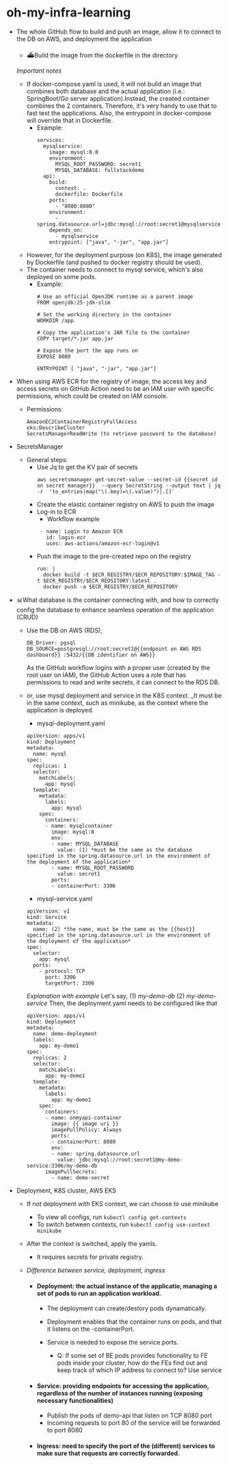 # oh-my-infra-learning

- The whole GitHub flow to build and push an image, allow it to connect to the DB on AWS, and deployment the application
  - ⛴️Build the image from the dockerfile in the directory

  _Important notes_
    - If docker-compose.yaml is used, it will not build an image that combines both database and the actual application (i.e.: SpringBoot/Go server application).Instead, the created container combines the 2 containers. Therefore, it's very handy to use that to fast test the applications. Also, the entrypoint in docker-compose will override that in Dockerfile.
        - Example:
          ``` 
          services:
            mysqlservice:
              image: mysql:8.0
              environment: 
                MYSQL_ROOT_PASSWORD: secret1
                MYSQL_DATABASE: fullstackdemo
            api:
              build:
                context: .
                dockerfile: Dockerfile
              ports:
                - "8080:8080"
              environment:
                - spring.datasource.url=jdbc:mysql://root:secret1@mysqlservice:3306/fullstackdemo
              depends_on:
                - mysqlservice
              entrypoint: ["java", "-jar", "app.jar"]
          ```
    - However, for the deployment purpose (on K8S), the image generated by Dockerfile (and pushed to docker registry should be used).
    - The container needs to connect to mysql service, which's also deployed on some pods.
        - Example:
          ```
          # Use an official OpenJDK runtime as a parent image
          FROM openjdk:25-jdk-slim
          
          # Set the working directory in the container
          WORKDIR /app
          
          # Copy the application's JAR file to the container
          COPY target/*.jar app.jar
          
          # Expose the port the app runs on
          EXPOSE 8080
          
          ENTRYPOINT [ "java", "-jar", "app.jar"]
          ```

- When using AWS ECR for the registry of image, the access key and access secrets on GitHub Action need to be an IAM user with specific permissions, which could be created on IAM console.
    - Permissions:
      ```
      AmazonEC2ContainerRegistryFullAccess
      eks:DescribeCluster
      SecretsManagerReadWrite (to retrieve password to the database)
      ```
- SecretsManager
  - General steps: 
    - Use Jq to get the KV pair of secrets
      ```
      aws secretsmanager get-secret-value --secret-id {{secret id on secret manager}}  --query SecretString --output text | jq -r  'to_entries|map("\(.key)=\(.value)")|.[]'
      ```
    - Create the elastic container registry on AWS to push the image
    - Log-in to ECR
      - Workflow example
      ```
       - name: Login to Amazon ECR
         id: login-ecr
         uses: aws-actions/amazon-ecr-login@v1
      ```
    - Push the image to the pre-created repo on the registry
      ```
      run: |
        docker build -t $ECR_REGISTRY/$ECR_REPOSITORY:$IMAGE_TAG -t $ECR_REGISTRY/$ECR_REOSITORY:latest .
        docker push -a $ECR_REGISTRY/$ECR_REPOSITORY
      ```
- 📊What database is the container connecting with, and how to correctly config the database to enhance seamless operation of the application (CRUD)
  - Use the DB on AWS (RDS), 
    ```
    DB_Driver: pgsql
    DB_SOURCE=postgresql://root:secret1@{{endpoint on AWS RDS dashboard}} :5432/{{DB identifier on AWS}}
    ```
    As the GitHub workflow logins with a proper user (created by the root user on IAM), the GitHub Action uses a role that has permissions to read and write secrets, it can connect to the RDS DB.

  - or, use mysql deployment and service in the K8S context. _It must be in the same context, such as minikube, as the context where the application is deployed.
    - mysql-deployment.yaml
    ```
    apiVersion: apps/v1
    kind: Deployment
    metadata:
      name: mysql
    spec:
      replicas: 1
      selector:
        matchLabels:
          app: mysql
      template:
        metadata:
          labels:
            app: mysql
        spec:
          containers:
          - name: mysqlcontainer
            image: mysql:8
            env:
            - name: MYSQL_DATABASE
              value: (1) *must be the same as the database specified in the spring.datasource.url in the environment of the deployment of the application*
            - name: MYSQL_ROOT_PASSWORD
              value: secret1
            ports:
            - containerPort: 3306
    ```
    - mysql-service.yaml
    ```
    apiVersion: v1
    kind: Service
    metadata:
      name: (2) *the name, must be the same as the {{host}} specified in the spring.datasource.url in the environment of the deployment of the application*
    spec:
      selector:
        app: mysql
      ports:
        - protocol: TCP
          port: 3306
          targetPort: 3306
    ```
    _Explanation with example_
    Let's say,
      (1) _my-demo-db_
      (2) _my-demo-service_
    Then, the deployment.yaml needs to be configured like that
    ```
    apiVersion: apps/v1
    kind: Deployment
    metadata:
      name: demo-deployment
      labels:
        app: my-demo1
    spec:
      replicas: 2
      selector:
        matchLabels:
          app: my-demo1
      template:
        metadata:
          labels:
            app: my-demo1
        spec:
          containers:
          - name: onmyapi-container
            image: {{ image uri }}  
            imagePullPolicy: Always
            ports:
            - containerPort: 8080
            env: 
            - name: spring.datasource.url
              value: jdbc:mysql://root:secret1@my-demo-service:3306/my-demo-db
          imagePullSecrets:
            - name: demo-secret
    ```
- Deployment, K8S cluster, AWS EKS
  - If not deployment with EKS context, we can choose to use minikube
      - To view all configs, run `kubectl config get-contexts`
      - To switch between contexts, run `kubectl config use-context minikube`

  - After the context is switched, apply the yamls.
    - It requires secrets for private registry.
  
  - _Difference between service, deployment, ingress_

      - #### Deployment: the actual instance of the applicatio, managing a set of pods to run an application workload. 
          - The deployment can create/destory pods dynamatically.
          - Deployment enables that the container runs on pods, and that it listens on the -containerPort.

          - Service is needed to expose the service ports. 
            - Q: If some set of BE pods provides functionality to FE pods inside your cluster, how do the FEs find out and keep track of which IP address to connect to?
          Use service

      - #### Service: providing endpoints for accessing the application, regardless of the number of instances running (exposing necessary functionalities)
          - Publish the pods of demo-api that listen on TCP 8080 port
          - Incoming requests to port 80 of the service will be forwarded to port 8080
      - #### Ingress: need to specify the port of the (different) services to make sure that requests are correctly forwarded.
